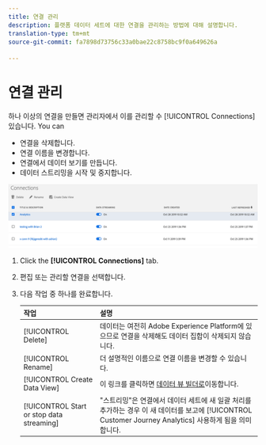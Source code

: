 ```yaml
---
title: 연결 관리
description: 플랫폼 데이터 세트에 대한 연결을 관리하는 방법에 대해 설명합니다.
translation-type: tm+mt
source-git-commit: fa7898d73756c33a0bae22c8758bc9f0a649626a

---
```



# 연결 관리

하나 이상의 연결을 만들면 관리자에서 이를 관리할 수 [!UICONTROL Connections] 있습니다. You can

* 연결을 삭제합니다.
* 연결 이름을 변경합니다.
* 연결에서 데이터 보기를 만듭니다.
* 데이터 스트리밍을 시작 및 중지합니다.

![연결 관리자](assets/connections-manager.png)

1. Click the **[!UICONTROL Connections]** tab.

2. 편집 또는 관리할 연결을 선택합니다.

3. 다음 작업 중 하나를 완료합니다.

   | 작업 | 설명 |
   |---|---|
   | [!UICONTROL Delete] | 데이터는 여전히 Adobe Experience Platform에 있으므로 연결을 삭제해도 데이터 집합이 삭제되지 않습니다. |
   | [!UICONTROL Rename] | 더 설명적인 이름으로 연결 이름을 변경할 수 있습니다. |
   | [!UICONTROL Create Data View] | 이 링크를 클릭하면 [데이터 뷰 빌더로](/help/data-views/create-dataview.md)이동합니다. |
   | [!UICONTROL Start or stop data streaming] | &quot;스트리밍&quot;은 연결에서 데이터 세트에 새 일괄 처리를 추가하는 경우 이 새 데이터를 보고에 [!UICONTROL Customer Journey Analytics] 사용하게 됨을 의미합니다. |


